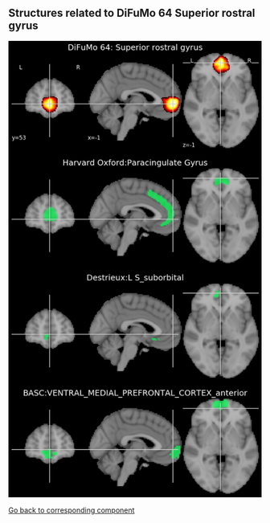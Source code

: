 


## Structures related to DiFuMo 64 Superior rostral gyrus

![30](30.jpg "Structures related to DiFuMo 64 Superior rostral gyrus")

[Go back to corresponding component](https://parietal-inria.github.io/DiFuMo/64/html/30.html)